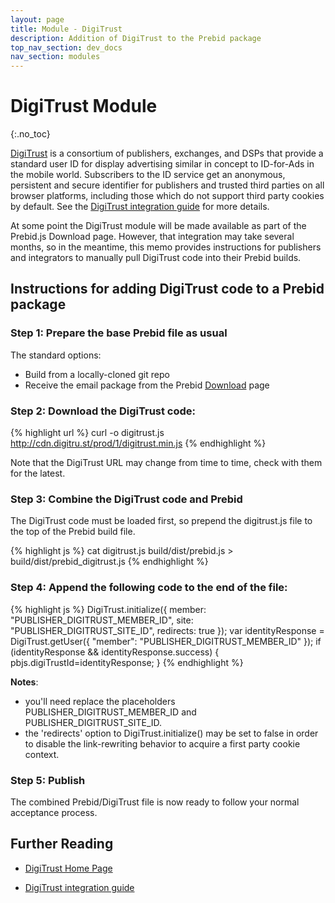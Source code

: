 ```yaml
---
layout: page
title: Module - DigiTrust
description: Addition of DigiTrust to the Prebid package
top_nav_section: dev_docs
nav_section: modules
---
```


<div class="bs-docs-section" markdown="1">

# DigiTrust Module
{:.no_toc}

[DigiTrust](http://digitru.st) is a consortium of publishers, exchanges, and DSPs that provide a standard
user ID for display advertising similar in concept to ID-for-Ads in the mobile world. Subscribers to the ID service get an anonymous, persistent and secure identifier for publishers and trusted third parties on all browser platforms, including those which do not support third party cookies by default. See the [DigiTrust integration guide](https://github.com/digi-trust/dt-cdn/wiki/Integration-Guide) for more details.
 
At some point the DigiTrust module will be made available as part of the Prebid.js Download page. However, that integration may take several months, so in the meantime, this memo provides instructions for publishers and integrators to manually pull DigiTrust code into their Prebid builds.

## Instructions for adding DigiTrust code to a Prebid package

### Step 1:  Prepare the base Prebid file as usual

The standard options:

- Build from a locally-cloned git repo
- Receive the email package from the Prebid [Download](http://prebid.org/download.html) page
 
### Step 2: Download the DigiTrust code:

{% highlight url %}
curl -o digitrust.js http://cdn.digitru.st/prod/1/digitrust.min.js
{% endhighlight %}

Note that the DigiTrust URL may change from time to time, check with them for the latest.

### Step 3: Combine the DigiTrust code and Prebid

The DigiTrust code must be loaded first, so prepend the digitrust.js file to the top of the Prebid build file.

{% highlight js %}
cat digitrust.js build/dist/prebid.js > build/dist/prebid_digitrust.js
{% endhighlight %}

### Step 4: Append the following code to the end of the file:

{% highlight js %}
DigiTrust.initialize({
  member: "PUBLISHER_DIGITRUST_MEMBER_ID",
  site: "PUBLISHER_DIGITRUST_SITE_ID",
  redirects: true
});
var identityResponse = DigiTrust.getUser({
  "member": "PUBLISHER_DIGITRUST_MEMBER_ID"
});
if (identityResponse && identityResponse.success) {
  pbjs.digiTrustId=identityResponse;
}
{% endhighlight %}

**Notes**:
* you'll need replace the placeholders PUBLISHER_DIGITRUST_MEMBER_ID and PUBLISHER_DIGITRUST_SITE_ID.
* the 'redirects' option to DigiTrust.initialize() may be set to false in order to disable the link-rewriting behavior to acquire a first party cookie context.
 
### Step 5: Publish

The combined Prebid/DigiTrust file is now ready to follow your normal acceptance process.


## Further Reading

+ [DigiTrust Home Page](http://digitru.st)

+ [DigiTrust integration guide](https://github.com/digi-trust/dt-cdn/wiki/Integration-Guide)

</div>
